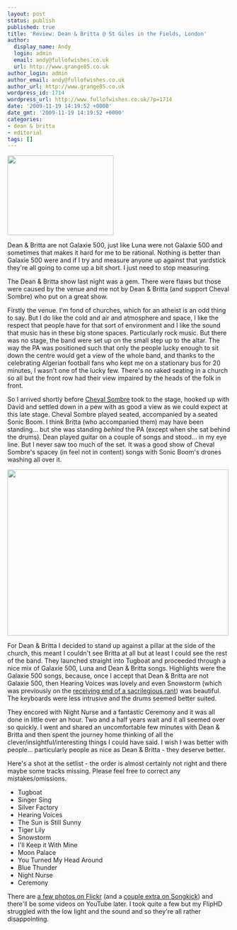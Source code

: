 ```yaml
---
layout: post
status: publish
published: true
title: 'Review: Dean & Britta @ St Giles in the Fields, London'
author:
  display_name: Andy
  login: admin
  email: andy@fullofwishes.co.uk
  url: http://www.grange85.co.uk
author_login: admin
author_email: andy@fullofwishes.co.uk
author_url: http://www.grange85.co.uk
wordpress_id: 1714
wordpress_url: http://www.fullofwishes.co.uk/?p=1714
date: '2009-11-19 14:19:52 +0000'
date_gmt: '2009-11-19 14:19:52 +0000'
categories:
- dean & britta
- editorial
tags: []
---
```

<p><a href="http://www.flickr.com/photos/grange85/4116445924/"><img alt="" src="http://farm3.static.flickr.com/2666/4116445924_3743ae7584_m.jpg" title="Britta and Dean" class="alignright" width="240" height="180" /></a>
<p>Dean & Britta are not Galaxie 500, just like Luna were not Galaxie 500 and sometimes that makes it hard for me to be rational. Nothing is better than Galaxie 500 were and if I try and measure anyone up against that yardstick they're all going to come up a bit short. I just need to stop measuring.</p>
<p>The Dean & Britta show last night was a gem. There were flaws but those were caused by the venue and me not by Dean & Britta (and support Cheval Sombre) who put on a great show.</p>
<p>Firstly the venue. I'm fond of churches, which for an atheist is an odd thing to say. But I do like the cold and air and atmosphere and space, I like the respect that people have for that sort of environment and I like the sound that music has in these big stone spaces. Particularly rock music. But there was no stage, the band were set up on the small step up to the altar. The way the PA was positioned such that only the people lucky enough to sit down the centre would get a view of the whole band, and thanks to the celebrating Algerian football fans who kept me on a stationary bus for 20 minutes, I wasn't one of the lucky few. There's no raked seating in a church so all but the front row had their view impaired by the heads of the folk in front.</p>
<p>So I arrived shortly before <a href="http://www.myspace.com/chevalsombre">Cheval Sombre</a> took to the stage, hooked up with David and settled down in a pew with as good a view as we could expect at this late stage. Cheval Sombre played seated, accompanied by a seated Sonic Boom. I think Britta (who accompanied them) may have been standing... but she was standing <em>behind</em> the PA (except when she sat behind the drums). Dean played guitar on a couple of songs and stood... in my eye line. But I never saw too much of the set. It was a good show of Cheval Sombre's spacey (in feel not in content) songs with Sonic Boom's drones washing all over it.</p>
<p><a href="http://www.flickr.com/photos/grange85/4116448672/in/set-72157622708403307/"><img alt="" src="http://farm3.static.flickr.com/2555/4116448672_dd2811469f.jpg" title="Dean smiles" class="aligncenter" width="500" height="375" /></a>
<p>For Dean & Britta I decided to stand up against a pillar at the side of the church, this meant I couldn't see Britta at all but at least I could see the rest of the band. They launched straight into Tugboat and proceeded through a nice mix of Galaxie 500, Luna and Dean & Britta songs. Highlights were the Galaxie 500 songs, because, once I accept that Dean & Britta are not Galaxie 500, then Hearing Voices was lovely and even Snowstorm (which was previously on the <a href="http://www.grange85.co.uk/swirling/2009/06/20/dean-britta-cover-snowstorm-a-sacrilegious-opinion/">receiving end of a sacrilegious rant</a>) was beautiful. The keyboards were less intrusive and the drums seemed better suited.</p>
<p>They encored with Night Nurse and a fantastic Ceremony and it was all done in little over an hour. Two and a half years wait and it all seemed over so quickly. I went and shared an uncomfortable few minutes with Dean & Britta and then spent the journey home thinking of all the clever/insightful/interesting things I could have said. I wish I was better with people... particularly people as nice as Dean & Britta - they deserve better.</p>
<p>Here's a shot at the setlist - the order is almost certainly not right and there maybe some tracks missing. Please feel free to correct any mistakes/omissions.</p>
<ul>
<li>Tugboat</li>
<li>Singer Sing</li>
<li>Silver Factory</li>
<li>Hearing Voices</li>
<li>The Sun is Still Sunny</li>
<li>Tiger Lily</li>
<li>Snowstorm</li>
<li>I'll Keep it With Mine</li>
<li>Moon Palace</li>
<li>You Turned My Head Around</li>
<li>Blue Thunder</li>
<li>Night Nurse</li>
<li>Ceremony</li>
</ul>
<p>There are <a href="http://www.flickr.com/photos/grange85/sets/72157622708403307/">a few photos on Flickr</a> (and a <a href="http://www.songkick.com/concerts/2712116-dean-and-britta-at-st-gilesinthefields-church">couple extra on Songkick</a>) and there'll be some videos on YouTube later. I took quite a few but my FlipHD struggled with the low light and the sound and so they're all rather disappointing.</p>
